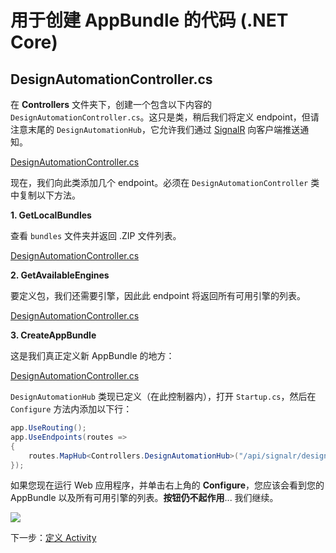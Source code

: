 # 用于创建 AppBundle 的代码 (.NET Core)

## DesignAutomationController.cs

在 **Controllers** 文件夹下，创建一个包含以下内容的 `DesignAutomationController.cs`。这只是类，稍后我们将定义 endpoint，但请注意末尾的 `DesignAutomationHub`，它允许我们通过 [SignalR](https://docs.microsoft.com/en-us/aspnet/core/signalr/introduction?view=aspnetcore-3.1) 向客户端推送通知。

[DesignAutomationController.cs](_snippets/modifymodels/netcore/DesignAutomationController.1.cs ':include :type=code csharp')

现在，我们向此类添加几个 endpoint。必须在 `DesignAutomationController` 类中复制以下方法。

**1. GetLocalBundles**

查看 `bundles` 文件夹并返回 .ZIP 文件列表。

[DesignAutomationController.cs](_snippets/modifymodels/netcore/DesignAutomationController.2.cs ':include :type=code csharp')

**2. GetAvailableEngines**

要定义包，我们还需要引擎，因此此 endpoint 将返回所有可用引擎的列表。

[DesignAutomationController.cs](_snippets/modifymodels/netcore/DesignAutomationController.3.cs ':include :type=code csharp')

**3. CreateAppBundle**

这是我们真正定义新 AppBundle 的地方：

[DesignAutomationController.cs](_snippets/modifymodels/netcore/DesignAutomationController.4.cs ':include :type=code csharp')

`DesignAutomationHub` 类现已定义（在此控制器内），打开 `Startup.cs`，然后在 `Configure` 方法内添加以下行：

```csharp
app.UseRouting();
app.UseEndpoints(routes =>
{
    routes.MapHub<Controllers.DesignAutomationHub>("/api/signalr/designautomation");
});
```

如果您现在运行 Web 应用程序，并单击右上角的 **Configure**，您应该会看到您的 AppBundle 以及所有可用引擎的列表。**按钮仍不起作用**... 我们继续。

![](_media/designautomation/list_engines.png)

下一步：[定义 Activity](/zh-CN/designautomation/activity/)
